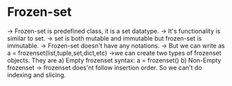 # Frozen-set
-> Frozen-set is predefined class, it is a set datatype.
-> It's functionality is similar to set.
-> set is both mutable and immutable but frozen-set is immutable.
-> Frozen-set doesn't have any notations.
-> But we can write as a = frozenset(list,tuple,set,dict,etc)
->we can create two types of frozenset objects. They are
			a) Empty frozenset
   syntax: a = frozenset()
			b) Non-Empty  frozenset
-> frozenset does'nt follow insertion order. So we can't do indexing and slicing.
